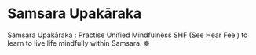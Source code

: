 # Samsara Upakāraka

Samsara Upakāraka : Practise Unified Mindfulness SHF (See Hear Feel) to learn to live life mindfully within Samsara. ☸️
